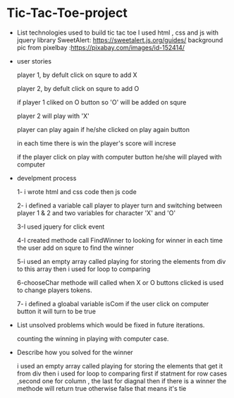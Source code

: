 # Tic-Tac-Toe-project

- List technologies used
    to build tic tac toe I used html , css and js with jquery library
    SweetAlert: https://sweetalert.js.org/guides/
    background pic from pixelbay :https://pixabay.com/images/id-152414/

- user stories

    player 1, by defult click on squre to add X

    player 2, by defult click on squre to add O

    if player 1 cliked on O button so 'O' will be added on squre 

    player 2 will play with 'X' 

    player can play again if he/she clicked on play again button

    in each time there is win the player's score will increse

    if the player click on play with computer button he/she will played with computer

- develpment process 

    1- i wrote html and css code then js code

    2- i defined a variable call player to player turn and switching between player 1 & 2 and two variables for character 'X' and 'O'

    3-I used jquery for click event

    4-I created methode call FindWinner to looking for winner in each time the user add on squre
      to find the winner

    5-i used an empty array called playing for storing the elements from div to this array then i used for loop to comparing 

    6-chooseChar methode will called when X or O buttons clicked is used to change players tokens.

    7- i defined a gloabal variable isCom if the user click on computer button it will turn to be true 

- List unsolved problems which would be fixed in future iterations.

    counting the winning in playing with computer case.
    
- Describe how you solved for the winner

    i used an empty array called playing for storing the elements that get it from div then i used for loop to comparing 
    first if statment for row cases ,second one for column , the last for diagnal
    then if there is a winner the methode will return true otherwise false that means it's tie


